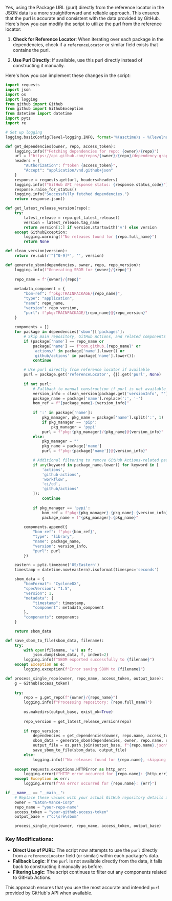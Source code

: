 Yes, using the Package URL (purl) directly from the reference locator in the JSON data is a more straightforward and reliable approach. This ensures that the purl is accurate and consistent with the data provided by GitHub. Here's how you can modify the script to utilize the purl from the reference locator:

1. **Check for Reference Locator**: When iterating over each package in the dependencies, check if a `referenceLocator` or similar field exists that contains the purl.

2. **Use Purl Directly**: If available, use this purl directly instead of constructing it manually.

Here's how you can implement these changes in the script:

```python
import requests
import json
import os
import logging
from github import Github
from github import GithubException
from datetime import datetime
import pytz
import re

# Set up logging
logging.basicConfig(level=logging.INFO, format='%(asctime)s - %(levelname)s - %(message)s')

def get_dependencies(owner, repo, access_token):
    logging.info(f"Fetching dependencies for repo: {owner}/{repo}")
    url = f"https://api.github.com/repos/{owner}/{repo}/dependency-graph/sbom"
    headers = {
        "Authorization": f"token {access_token}",
        "Accept": "application/vnd.github+json"
    }
    response = requests.get(url, headers=headers)
    logging.info(f"GitHub API response status: {response.status_code}")
    response.raise_for_status()
    logging.info("Successfully fetched dependencies.")
    return response.json()

def get_latest_release_version(repo):
    try:
        latest_release = repo.get_latest_release()
        version = latest_release.tag_name
        return version[1:] if version.startswith('v') else version
    except GithubException:
        logging.warning(f"No releases found for {repo.full_name}")
        return None

def clean_version(version):
    return re.sub(r'^[^0-9]*', '', version)

def generate_sbom(dependencies, owner, repo, repo_version):
    logging.info(f"Generating SBOM for {owner}/{repo}")
    
    repo_name = f"{owner}/{repo}"
    
    metadata_component = {
        "bom-ref": f"pkg:TRAINPACKAGE/{repo_name}",
        "type": "application",
        "name": repo_name,
        "version": repo_version,
        "purl": f"pkg:TRAINPACKAGE/{repo_name}@{repo_version}"
    }
    
    components = []
    for package in dependencies['sbom']['packages']:
        # Skip main repository, GitHub Actions, and related components
        if (package['name'] == repo_name or 
            package['name'] == f"com.github.{repo_name}" or 
            'actions/' in package['name'].lower() or 
            'github/actions' in package['name'].lower()):
            continue

        # Use purl directly from reference locator if available
        purl = package.get('referenceLocator', {}).get('purl', None)
        
        if not purl:
            # Fallback to manual construction if purl is not available
            version_info = clean_version(package.get('versionInfo', "")) or "unknown"
            package_name = package['name'].replace(':', '-')
            bom_ref = f"{package_name}-{version_info}"
            
            if ':' in package['name']:
                pkg_manager, pkg_name = package['name'].split(':', 1)
                if pkg_manager == 'pip':
                    pkg_manager = 'pypi'
                purl = f"pkg:{pkg_manager}/{pkg_name}@{version_info}"
            else:
                pkg_manager = ""
                pkg_name = package['name']
                purl = f"pkg:{package['name']}@{version_info}"

            # Additional filtering to remove GitHub Actions-related packages
            if any(keyword in package_name.lower() for keyword in [
                'actions', 
                'github-actions', 
                'workflow', 
                'ci/cd', 
                'github/actions'
            ]):
                continue
            
            if pkg_manager == 'pypi':
                bom_ref = f"pkg:{pkg_manager}-{pkg_name}-{version_info}"
                package_name = f"{pkg_manager}:{pkg_name}"
        
        components.append({
            "bom-ref": f"pkg:{bom_ref}",
            "type": "library",
            "name": package_name,
            "version": version_info,
            "purl": purl
        })

    eastern = pytz.timezone('US/Eastern')
    timestamp = datetime.now(eastern).isoformat(timespec='seconds')

    sbom_data = {
        "bomFormat": "CycloneDX",
        "specVersion": "1.5",
        "version": 1,
        "metadata": {
            "timestamp": timestamp,
            "component": metadata_component
        },
        "components": components
    }

    return sbom_data

def save_sbom_to_file(sbom_data, filename):
    try:
        with open(filename, 'w') as f:
            json.dump(sbom_data, f, indent=2)
        logging.info(f"SBOM exported successfully to {filename}")
    except Exception as e:
        logging.exception(f"Error saving SBOM to {filename}")

def process_single_repo(owner, repo_name, access_token, output_base):
    g = Github(access_token)
    
    try:
        repo = g.get_repo(f"{owner}/{repo_name}")
        logging.info(f"Processing repository: {repo.full_name}")
        
        os.makedirs(output_base, exist_ok=True)
        
        repo_version = get_latest_release_version(repo)
        
        if repo_version:
            dependencies = get_dependencies(owner, repo.name, access_token)
            sbom_data = generate_sbom(dependencies, owner, repo.name, repo_version)
            output_file = os.path.join(output_base, f"{repo.name}.json")
            save_sbom_to_file(sbom_data, output_file)
        else:
            logging.info(f"No releases found for {repo.name}, skipping SBOM generation")
    
    except requests.exceptions.HTTPError as http_err:
        logging.error(f"HTTP error occurred for {repo.name}: {http_err}")
    except Exception as err:
        logging.error(f"An error occurred for {repo.name}: {err}")

if __name__ == "__main__":
    # Replace these values with your actual GitHub repository details and access token
    owner = "Eaton-Vance-Corp"
    repo_name = "your-repo-name"
    access_token = "your-github-access-token"
    output_base = r"c:\sre\sbom"

    process_single_repo(owner, repo_name, access_token, output_base)
```

### Key Modifications:

- **Direct Use of PURL**: The script now attempts to use the `purl` directly from a `referenceLocator` field (or similar) within each package's data.
- **Fallback Logic**: If the `purl` is not available directly from the data, it falls back to constructing it manually as before.
- **Filtering Logic**: The script continues to filter out any components related to GitHub Actions.

This approach ensures that you use the most accurate and intended `purl` provided by GitHub's API when available.
